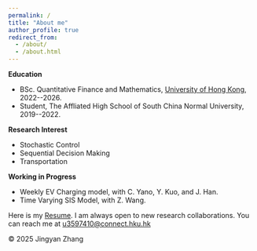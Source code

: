 ```yaml
---
permalink: /
title: "About me"
author_profile: true
redirect_from: 
  - /about/
  - /about.html
---
```


**Education**  
- BSc. Quantitative Finance and Mathematics, [University of Hong Kong]([https://www.hku.hk](https://www.hku.hk/)), 2022--2026.
- Student, The Affliated High School of South China Normal University, 2019--2022.

**Research Interest**
- Stochastic Control
- Sequential Decision Making
- Transportation

**Working in Progress**  
- Weekly EV Charging model, with C. Yano, Y. Kuo, and J. Han.
- Time Varying SIS Model, with Z. Wang.

Here is my [Resume](./assets/Zhang_Jingyan_Resume_Application.pdf). I am always open to new research collaborations. You can reach me at [u3597410@connect.hku.hk](mailto:u3597410@connect.hku.hk)


<footer>
    <p>© 2025 Jingyan Zhang</p>
    <script type="text/javascript" id="mapmyvisitors" src="https://mapmyvisitors.com/map.js?cl=ffffff&w=300&t=tt&d=PJGHYl0CjG8zHjiAFTQLa532eEU8r_LnrpEwdBUvHA8&co=2d78ad&cmo=3acc3a&cmn=ff5353&ct=ffffff"></script>
</footer>
